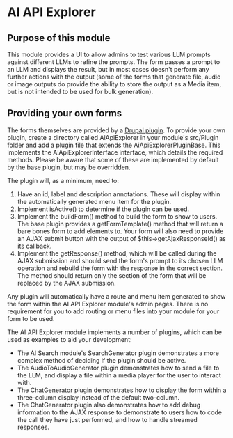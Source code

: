 # AI API Explorer
## Purpose of this module
This module provides a UI to allow admins to test various LLM prompts against
different LLMs to refine the prompts. The form passes a prompt to an LLM and
displays the result, but in most cases doesn't perform any further actions with
the output (some of the forms that generate file, audio or image outputs do
provide the ability to store the output as a Media item, but is not intended to
be used for bulk generation).

## Providing your own forms
The forms themselves are provided by a [Drupal plugin](https://www.drupal.org/docs/drupal-apis/plugin-api).
To provide your own plugin, create a directory called AiApiExplorer in your
module's src/Plugin folder and add a plugin file that extends the
AiApiExplorerPluginBase. This implements the AiApiExplorerInterface interface,
which details the required methods. Please be aware that some of these are
implemented by default by the base plugin, but may be overridden.

The plugin will, as a minimum, need to:
1. Have an id, label and description annotations. These will display within the
   automatically generated menu item for the plugin.
2. Implement isActive() to determine if the plugin can be used.
3. Implement the buildForm() method to build the form to show to users. The base
   plugin provides a getFormTemplate() method that will return a bare bones form
   to add elements to. Your form will also need to provide an AJAX submit button
   with the output of $this->getAjaxResponseId() as its callback.
4. Implement the getResponse() method, which will be called during the AJAX
   submission and should send the form's prompt to its chosen LLM operation and
   rebuild the form with the response in the correct section. The method should
   return only the section of the form that will be replaced by the AJAX
   submission.

Any plugin will automatically have a route and menu item generated to show the
form within the AI API Explorer module's admin pages. There is no requirement
for you to add routing or menu files into your module for your form to be used.

The AI API Explorer module implements a number of plugins, which can be used as
examples to aid your development:
- The AI Search module's SearchGenerator plugin demonstrates a more complex
  method of deciding if the plugin should be active.
- The AudioToAudioGenerator plugin demonstrates how to send a file to the LLM,
  and display a file within a media player for the user to interact with.
- The ChatGenerator plugin demonstrates how to display the form within a
  three-column display instead of the default two-column.
- The ChatGenerator plugin also demonstrates how to add debug information to the
  AJAX response to demonstrate to users how to code the call they have just
  performed, and how to handle streamed responses.